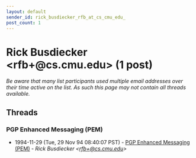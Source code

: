 ```yaml
---
layout: default
sender_id: rick_busdiecker_rfb_at_cs_cmu_edu_
post_count: 1
---
```


# Rick Busdiecker <rfb+<span>@</span>cs.cmu.edu> (1 post)

_Be aware that many list participants used multiple email addresses over their time active on the list. As such this page may not contain all threads available._

## Threads

### PGP Enhanced Messaging (PEM)
+ 1994-11-29 (Tue, 29 Nov 94 08:40:07 PST) - [PGP Enhanced Messaging (PEM)](/archive/1994/11/200fb9fa6001ef66a037c176f29038d277f139b7f53fe10935ce088ac8eb8ca4) - _Rick Busdiecker \<rfb+@cs.cmu.edu\>_

